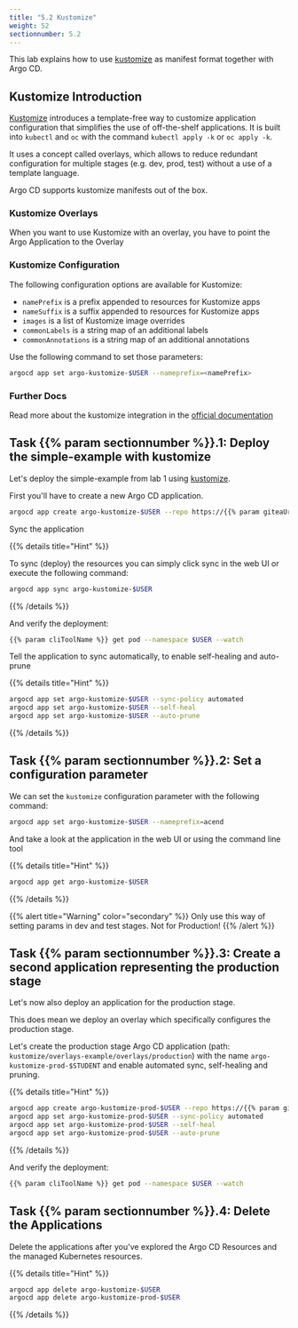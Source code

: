 ```yaml
---
title: "5.2 Kustomize"
weight: 52
sectionnumber: 5.2
---
```


This lab explains how to use [kustomize](https://kustomize.io/)  as manifest format together with Argo CD.


## Kustomize Introduction

[Kustomize](https://kustomize.io/) introduces a template-free way to customize application configuration that simplifies the use of off-the-shelf applications. It is built into `kubectl` and `oc` with the command `kubectl apply -k` or `oc apply -k`.

It uses a concept called overlays, which allows to reduce redundant configuration for multiple stages (e.g. dev, prod, test) without a use of a template language.

Argo CD supports kustomize manifests out of the box.


### Kustomize Overlays

When you want to use Kustomize with an overlay, you have to point the Argo Application to the Overlay


### Kustomize Configuration

The following configuration options are available for Kustomize:

* `namePrefix` is a prefix appended to resources for Kustomize apps
* `nameSuffix` is a suffix appended to resources for Kustomize apps
* `images` is a list of Kustomize image overrides
* `commonLabels` is a string map of an additional labels
* `commonAnnotations` is a string map of an additional annotations

Use the following command to set those parameters:

```bash
argocd app set argo-kustomize-$USER --nameprefix=<namePrefix>
```


### Further Docs

Read more about the kustomize integration in the [official documentation](https://argo-cd.readthedocs.io/en/stable/user-guide/kustomize/)


## Task {{% param sectionnumber %}}.1: Deploy the simple-example with kustomize

Let's deploy the simple-example from lab 1 using [kustomize](https://github.com/acend/argocd-training-examples/tree/master/kustomize/simple-example).

First you'll have to create a new Argo CD application.

```bash
argocd app create argo-kustomize-$USER --repo https://{{% param giteaUrl %}}/$USER/argocd-training-examples.git --path 'kustomize/simple-example' --dest-server https://kubernetes.default.svc --dest-namespace $USER
```

Sync the application

{{% details title="Hint" %}}

To sync (deploy) the resources you can simply click sync in the web UI or execute the following command:

```bash
argocd app sync argo-kustomize-$USER
```
{{% /details %}}

And verify the deployment:

```bash
{{% param cliToolName %}} get pod --namespace $USER --watch
```

Tell the application to sync automatically, to enable self-healing and auto-prune

{{% details title="Hint" %}}
```bash
argocd app set argo-kustomize-$USER --sync-policy automated
argocd app set argo-kustomize-$USER --self-heal
argocd app set argo-kustomize-$USER --auto-prune
```
{{% /details %}}


## Task {{% param sectionnumber %}}.2: Set a configuration parameter

We can set the `kustomize` configuration parameter with the following command:

```bash
argocd app set argo-kustomize-$USER --nameprefix=acend
```

And take a look at the application in the web UI or using the command line tool

{{% details title="Hint" %}}

```bash
argocd app get argo-kustomize-$USER
```
{{% /details %}}

{{% alert title="Warning" color="secondary" %}}
Only use this way of setting params in dev and test stages. Not for Production!
{{% /alert %}}


## Task {{% param sectionnumber %}}.3: Create a second application representing the production stage

Let's now also deploy an application for the production stage.

This does mean we deploy an overlay which specifically configures the production stage.

Let's create the production stage Argo CD application (path: `kustomize/overlays-example/overlays/production`) with the name `argo-kustomize-prod-$STUDENT` and enable automated sync, self-healing and pruning.


{{% details title="Hint" %}}

```bash
argocd app create argo-kustomize-prod-$USER --repo https://{{% param giteaUrl %}}/$USER/argocd-training-examples.git --path 'kustomize/overlays-example/overlays/production' --dest-server https://kubernetes.default.svc --dest-namespace $USER
argocd app set argo-kustomize-prod-$USER --sync-policy automated
argocd app set argo-kustomize-prod-$USER --self-heal
argocd app set argo-kustomize-prod-$USER --auto-prune
```

{{% /details %}}

And verify the deployment:

```bash
{{% param cliToolName %}} get pod --namespace $USER --watch
```


## Task {{% param sectionnumber %}}.4: Delete the Applications

Delete the applications after you've explored the Argo CD Resources and the managed Kubernetes resources.

{{% details title="Hint" %}}
```bash
argocd app delete argo-kustomize-$USER
argocd app delete argo-kustomize-prod-$USER
```
{{% /details %}}
